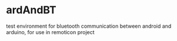 ardAndBT
========

test environment for bluetooth communication between android and arduino, for use in remoticon project
